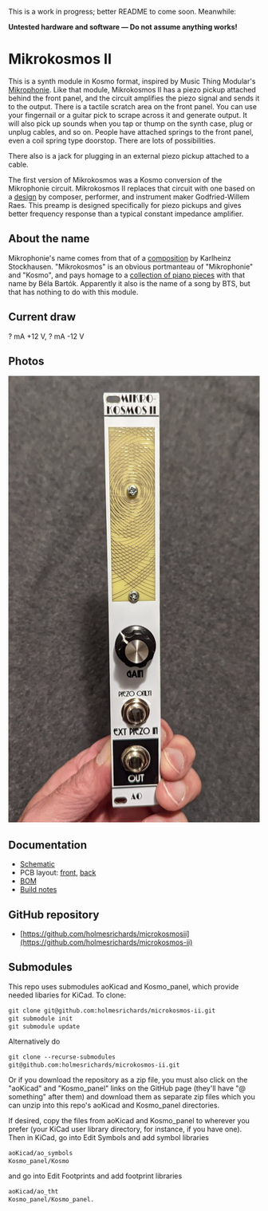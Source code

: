 This is a work in progress; better README to come soon. Meanwhile:

**Untested hardware and software — Do not assume anything works!**

# Mikrokosmos II

This is a synth module in Kosmo format, inspired by Music Thing Modular's [Mikrophonie](https://www.musicthing.co.uk/Mikrophonie/). Like that module, Mikrokosmos II has a piezo pickup attached behind the front panel, and the circuit amplifies the piezo signal and sends it to the output. There is a tactile scratch area on the front panel. You can use your fingernail or a guitar pick to scrape across it and generate output. It will also pick up sounds when you tap or thump on the synth case, plug or unplug cables, and so on. People have attached springs to the front panel, even a coil spring type doorstop. There are lots of possibilities.

There also is a jack for plugging in an external piezo pickup attached to a cable.

The first version of Mikrokosmos was a Kosmo conversion of the Mikrophonie circuit. Mikrokosmos II replaces that circuit with one based on a [design](https://www.logosfoundation.org/g_texts/Orfeus/preamps/piezo_disks.html) by composer, performer, and instrument maker Godfried-Willem Raes. This preamp is designed specifically for piezo pickups and gives better frequency response than a typical constant impedance amplifier.

## About the name

Mikrophonie's name comes from that of a [composition](https://en.wikipedia.org/wiki/Mikrophonie_(Stockhausen)) by Karlheinz Stockhausen. "Mikrokosmos" is an obvious portmanteau of "Mikrophonie" and "Kosmo", and pays homage to a [collection of piano pieces](https://en.wikipedia.org/wiki/Mikrokosmos_(Bart%C3%B3k)) with that name by Béla Bartók. Apparently it also is the name of a song by BTS, but that has nothing to do with this module.

## Current draw
? mA +12 V, ? mA -12 V

## Photos

![mikrokosmos](Images/mikrokosmos.jpg)

## Documentation

* [Schematic](Docs/mikrokosmos-ii.pdf)
* PCB layout: [front](Docs/mikrokosmos-ii_layout_front.pdf), [back](Docs/mikrokosmos-ii_layout_back.pdf)
* [BOM](Docs/mikrokosmos-ii_bom.md)
* [Build notes](Docs/build.md)

## GitHub repository

* [https://github.com/holmesrichards/microkosmosii](https://github.com/holmesrichards/microkosmos-ii)

## Submodules

This repo uses submodules aoKicad and Kosmo_panel, which provide needed libaries for KiCad. To clone:

```
git clone git@github.com:holmesrichards/microkosmos-ii.git
git submodule init
git submodule update
```


Alternatively do

```
git clone --recurse-submodules git@github.com:holmesrichards/microkosmos-ii.git
```

Or if you download the repository as a zip file, you must also click on the "aoKicad" and "Kosmo\_panel" links on the GitHub page (they'll have "@ something" after them) and download them as separate zip files which you can unzip into this repo's aoKicad and Kosmo\_panel directories.

If desired, copy the files from aoKicad and Kosmo\_panel to wherever you prefer (your KiCad user library directory, for instance, if you have one). Then in KiCad, go into Edit Symbols and add symbol libraries 

```
aoKicad/ao_symbols
Kosmo_panel/Kosmo
```
and go into Edit Footprints and add footprint libraries 
```
aoKicad/ao_tht
Kosmo_panel/Kosmo_panel.
```

